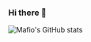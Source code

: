 ### Hi there 👋

![Mafio's GitHub stats](https://github-readme-stats.vercel.app/api?username=Skitbet&theme=github_dark&show_icons=true&count_private=true&include_all_commits=true&custom_title=Mafio's%20statistics)
